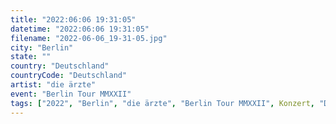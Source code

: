 ```yaml
---
title: "2022:06:06 19:31:05"
datetime: "2022:06:06 19:31:05"
filename: "2022-06-06_19-31-05.jpg"
city: "Berlin"
state: ""
country: "Deutschland"
countryCode: "Deutschland"
artist: "die ärzte"
event: "Berlin Tour MMXXII"
tags: ["2022", "Berlin", "die ärzte", "Berlin Tour MMXXII", Konzert, "Deutschland"]
---
```

